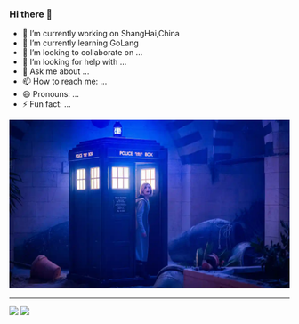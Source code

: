 ### Hi there 👋


- 🔭 I’m currently working on ShangHai,China
- 🌱 I’m currently learning GoLang
- 👯 I’m looking to collaborate on ...
- 🤔 I’m looking for help with ...
- 💬 Ask me about ...
- 📫 How to reach me: ...
- 😄 Pronouns: ...
- ⚡ Fun fact: ...

<picture>
  <source media="(prefers-color-scheme: dark)" srcset="https://github.com/earthaYan/earthaYan/blob/main/3072.webp">
  <source media="(prefers-color-scheme: light)" srcset="https://github.com/earthaYan/earthaYan/blob/main/3072.webp">
  <img alt="Shows an illustrated sun in light mode and a moon with stars in dark mode." src="https://github.com/earthaYan/earthaYan/blob/main/3072.webp">
</picture>

---

<a href="#"><img src="https://github-readme-stats-crlnmfdzg-tifan.vercel.app/api?username=earthaYan&count_private=true&show_icons=true" height="160" /></a>
<a href="#"><img src="https://github-readme-stats-crlnmfdzg-tifan.vercel.app/api/top-langs/?username=earthaYan&langs_count=8&layout=compact" height="160"/></a>
